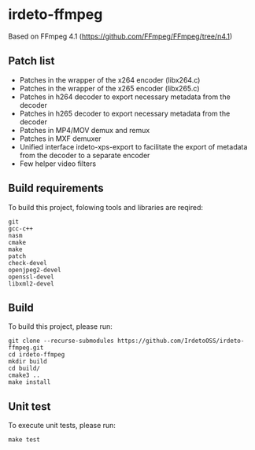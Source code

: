 # irdeto-ffmpeg
Based on FFmpeg 4.1 (https://github.com/FFmpeg/FFmpeg/tree/n4.1)

## Patch list
- Patches in the wrapper of the x264 encoder (libx264.c)
- Patches in the wrapper of the x265 encoder (libx265.c)
- Patches in h264 decoder to export necessary metadata from the decoder
- Patches in h265 decoder to export necessary metadata from the decoder
- Patches in MP4/MOV demux and remux
- Patches in MXF demuxer
- Unified interface irdeto-xps-export to facilitate the export of metadata from the decoder to a separate encoder
- Few helper video filters

## Build requirements
To build this project, folowing tools and libraries are reqired:

    git
    gcc-c++
    nasm
    cmake
    make
    patch
    check-devel
    openjpeg2-devel
    openssl-devel
    libxml2-devel

## Build
To build this project, please run:
<!---
    Submodules update command:
    git submodule update --init --recursive
--->

    git clone --recurse-submodules https://github.com/IrdetoOSS/irdeto-ffmpeg.git
    cd irdeto-ffmpeg
    mkdir build
    cd build/
    cmake3 ..
    make install

## Unit test
To execute unit tests, please run:

    make test
